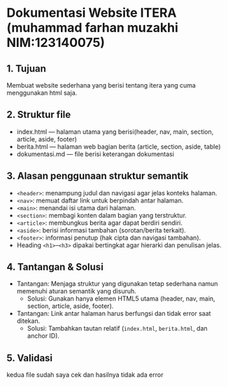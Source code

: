 # Dokumentasi Website ITERA (muhammad farhan muzakhi NIM:123140075)

## 1. Tujuan

Membuat website sederhana yang berisi tentang itera yang cuma menggunakan html saja.

## 2. Struktur file

- index.html — halaman utama yang berisi(header, nav, main, section, article, aside, footer)
- berita.html — halaman web bagian berita (article, section, aside, table)
- dokumentasi.md — file berisi keterangan dokumentasi

## 3. Alasan penggunaan struktur semantik

- `<header>`: menampung judul dan navigasi agar jelas konteks halaman.
- `<nav>`: memuat daftar link untuk berpindah antar halaman.
- `<main>`: menandai isi utama dari halaman.
- `<section>`: membagi konten dalam bagian yang terstruktur.
- `<article>`: membungkus berita agar dapat berdiri sendiri.
- `<aside>`: berisi informasi tambahan (sorotan/berita terkait).
- `<footer>`: informasi penutup (hak cipta dan navigasi tambahan).
- Heading `<h1>`–`<h3>` dipakai bertingkat agar hierarki dan penulisan jelas.

## 4. Tantangan & Solusi

- Tantangan: Menjaga struktur yang digunakan tetap sederhana namun memenuhi aturan semantik yang disuruh.
  - Solusi: Gunakan hanya elemen HTML5 utama (header, nav, main, section, article, aside, footer).
- Tantangan: Link antar halaman harus berfungsi dan tidak error saat ditekan.
  - Solusi: Tambahkan tautan relatif (`index.html`, `berita.html`, dan anchor ID).

## 5. Validasi

kedua file sudah saya cek dan hasilnya tidak ada error
